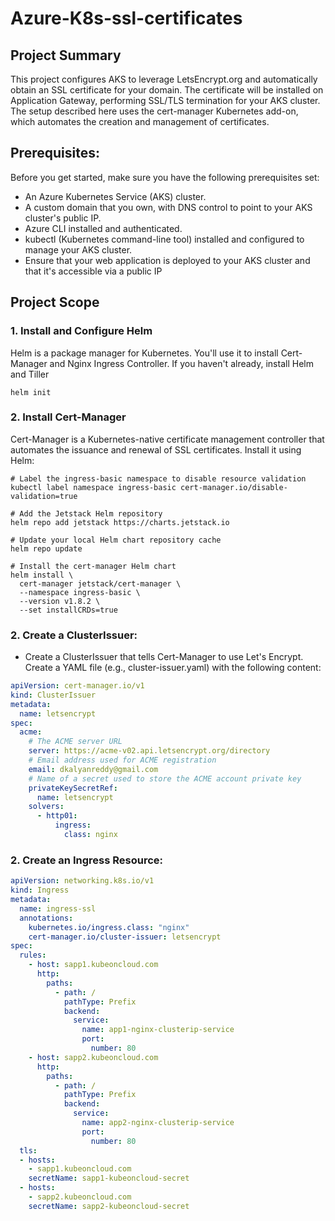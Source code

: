 # Azure-K8s-ssl-certificates

## Project Summary 
This project configures AKS to leverage LetsEncrypt.org and automatically obtain an SSL certificate for your domain. The certificate will be installed on Application Gateway, performing SSL/TLS termination for your AKS cluster. The setup described here uses the cert-manager Kubernetes add-on, which automates the creation and management of certificates.

## Prerequisites:
Before you get started, make sure you have the following prerequisites set:

- An Azure Kubernetes Service (AKS) cluster.
- A custom domain that you own, with DNS control to point to your AKS cluster's public IP.
- Azure CLI installed and authenticated.
- kubectl (Kubernetes command-line tool) installed and configured to manage your AKS cluster.
- Ensure that your web application is deployed to your AKS cluster and that it's accessible via a public IP

## Project Scope
### 1.  Install and Configure Helm
Helm is a package manager for Kubernetes. You'll use it to install Cert-Manager and Nginx Ingress Controller. If you haven't already, install Helm and Tiller
```
helm init
```
### 2.  Install Cert-Manager
Cert-Manager is a Kubernetes-native certificate management controller that automates the issuance and renewal of SSL certificates. Install it using Helm:
```
# Label the ingress-basic namespace to disable resource validation
kubectl label namespace ingress-basic cert-manager.io/disable-validation=true

# Add the Jetstack Helm repository
helm repo add jetstack https://charts.jetstack.io

# Update your local Helm chart repository cache
helm repo update

# Install the cert-manager Helm chart
helm install \
  cert-manager jetstack/cert-manager \
  --namespace ingress-basic \
  --version v1.8.2 \
  --set installCRDs=true
```
### 2.  Create a ClusterIssuer:
- Create a ClusterIssuer that tells Cert-Manager to use Let's Encrypt. Create a YAML file (e.g., cluster-issuer.yaml) with the following content:
```yaml
apiVersion: cert-manager.io/v1
kind: ClusterIssuer
metadata:
  name: letsencrypt
spec:
  acme:
    # The ACME server URL
    server: https://acme-v02.api.letsencrypt.org/directory
    # Email address used for ACME registration
    email: dkalyanreddy@gmail.com
    # Name of a secret used to store the ACME account private key
    privateKeySecretRef:
      name: letsencrypt
    solvers:
      - http01:
          ingress:
            class: nginx
```
### 2.  Create an Ingress Resource:
```yaml
apiVersion: networking.k8s.io/v1
kind: Ingress
metadata:
  name: ingress-ssl
  annotations:
    kubernetes.io/ingress.class: "nginx"
    cert-manager.io/cluster-issuer: letsencrypt    
spec:
  rules:
    - host: sapp1.kubeoncloud.com
      http:
        paths:
          - path: /
            pathType: Prefix
            backend:
              service:
                name: app1-nginx-clusterip-service
                port: 
                  number: 80
    - host: sapp2.kubeoncloud.com
      http:
        paths:
          - path: /
            pathType: Prefix
            backend:
              service:
                name: app2-nginx-clusterip-service
                port: 
                  number: 80                         
  tls:
  - hosts:
    - sapp1.kubeoncloud.com
    secretName: sapp1-kubeoncloud-secret           
  - hosts:
    - sapp2.kubeoncloud.com
    secretName: sapp2-kubeoncloud-secret

```


